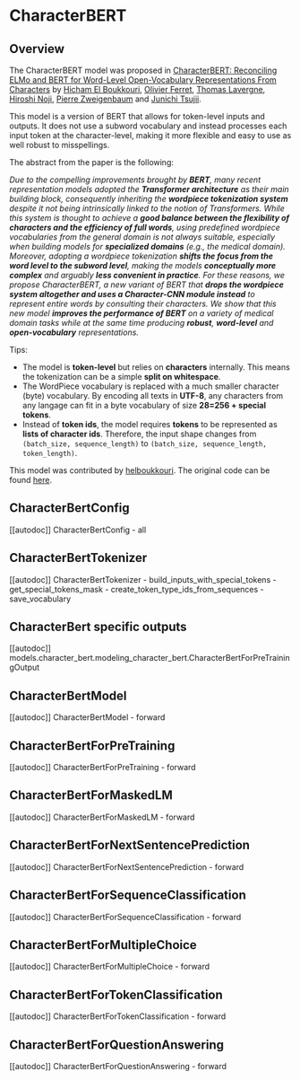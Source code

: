 <!--Copyright 2023 The HuggingFace Team. All rights reserved.

Licensed under the Apache License, Version 2.0 (the "License"); you may not use this file except in compliance with
the License. You may obtain a copy of the License at

http://www.apache.org/licenses/LICENSE-2.0

Unless required by applicable law or agreed to in writing, software distributed under the License is distributed on
an "AS IS" BASIS, WITHOUT WARRANTIES OR CONDITIONS OF ANY KIND, either express or implied. See the License for the
specific language governing permissions and limitations under the License.

⚠️ Note that this file is in Markdown but contain specific syntax for our doc-builder (similar to MDX) that may not be
rendered properly in your Markdown viewer.

-->

# CharacterBERT

## Overview

The CharacterBERT model was proposed in [CharacterBERT: Reconciling ELMo and BERT for Word-Level Open-Vocabulary Representations From Characters](https://aclanthology.org/2020.coling-main.609/) by [Hicham El Boukkouri](https://scholar.google.com/citations?user=rK_ER-YAAAAJ&hl=fr), [Olivier Ferret](https://scholar.google.com/citations?user=-mCQhtIAAAAJ&hl=fr), [Thomas Lavergne](https://scholar.google.com/citations?user=l7XLFhEAAAAJ&hl=fr), [Hiroshi Noji](https://scholar.google.com/citations?user=OODRveoAAAAJ&hl=fr), [Pierre Zweigenbaum](https://scholar.google.com/citations?user=0LjUNAsAAAAJ&hl=fr) and [Junichi Tsujii](https://scholar.google.com/citations?user=h3aNnAIAAAAJ&hl=fr).

This model is a version of BERT that allows for token-level inputs and outputs. It does not use a subword vocabulary and instead processes each input token at the character-level, making it more flexible and easy to use as well robust to misspellings.

The abstract from the paper is the following:

*Due to the compelling improvements brought by **BERT**, many recent representation models adopted the **Transformer architecture** as their main building block, consequently inheriting the **wordpiece tokenization system** despite it not being intrinsically linked to the notion of Transformers. While this system is thought to achieve a **good balance between the flexibility of characters and the efficiency of full words**, using predefined wordpiece vocabularies from the general domain is not always suitable, especially when building models for **specialized domains** (e.g., the medical domain). Moreover, adopting a wordpiece tokenization **shifts the focus from the word level to the subword level**, making the models **conceptually more complex** and arguably **less convenient in practice**. For these reasons, we propose CharacterBERT, a new variant of BERT that **drops the wordpiece system altogether and uses a Character-CNN module instead** to represent entire words by consulting their characters. We show that this new model **improves the performance of BERT** on a variety of medical domain tasks while at the same time producing **robust**, **word-level** and **open-vocabulary** representations.*

Tips:

- The model is **token-level** but relies on **characters** internally. This means the tokenization can be a simple **split on whitespace**.
- The WordPiece vocabulary is replaced with a much smaller character (byte) vocabulary. By encoding all texts in **UTF-8**, any characters from any langage can fit in a byte vocabulary of size **28=256 + special tokens**.
- Instead of **token ids**, the model requires **tokens** to be represented as **lists of character ids**. Therefore, the input shape changes from `(batch_size, sequence_length)` to `(batch_size, sequence_length, token_length)`.

This model was contributed by [helboukkouri](https://huggingface.co/helboukkouri).
The original code can be found [here](https://github.com/helboukkouri/character-bert).


## CharacterBertConfig

[[autodoc]] CharacterBertConfig
    - all

## CharacterBertTokenizer

[[autodoc]] CharacterBertTokenizer
    - build_inputs_with_special_tokens
    - get_special_tokens_mask
    - create_token_type_ids_from_sequences
    - save_vocabulary

## CharacterBert specific outputs

[[autodoc]] models.character_bert.modeling_character_bert.CharacterBertForPreTrainingOutput

## CharacterBertModel

[[autodoc]] CharacterBertModel
    - forward

## CharacterBertForPreTraining

[[autodoc]] CharacterBertForPreTraining
    - forward

## CharacterBertForMaskedLM

[[autodoc]] CharacterBertForMaskedLM
    - forward

## CharacterBertForNextSentencePrediction

[[autodoc]] CharacterBertForNextSentencePrediction
    - forward

## CharacterBertForSequenceClassification

[[autodoc]] CharacterBertForSequenceClassification
    - forward

## CharacterBertForMultipleChoice

[[autodoc]] CharacterBertForMultipleChoice
    - forward

## CharacterBertForTokenClassification

[[autodoc]] CharacterBertForTokenClassification
    - forward

## CharacterBertForQuestionAnswering

[[autodoc]] CharacterBertForQuestionAnswering
    - forward
